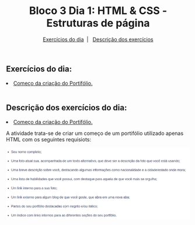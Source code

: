 <h1 align="center">Bloco 3 Dia 1: HTML & CSS - Estruturas de página </h1>

<p align="center">
  <a href="#exercicio">Exercícios do dia</a>&nbsp;&nbsp;|&nbsp;&nbsp;
  <a href="#descricao">Descrição dos exercícios</a>
</p>

</br>
<h2 id="exercicio">Exercícios do dia:</h2>

<li><a href="#portifolioStart">Começo da criação do Portifólio.</a></li>
</br>

<h2 id="descricao">Descrição dos exercícios do dia:</h2>

<li id="portifolioStart"><a href="portifoilioPart1.html">Começo da criação do Portifólio.</a></li>
<p>A atividade trata-se de criar um começo de um portifólio utilizado apenas HTML com os seguintes requisiots:</p>
<img alt="Imagem dos Requisitos" src="Imagens/renomear.png">